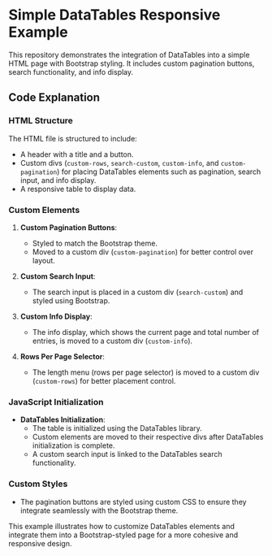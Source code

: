 # Simple DataTables Responsive Example

This repository demonstrates the integration of DataTables into a simple HTML page with Bootstrap styling. It includes custom pagination buttons, search functionality, and info display.

## Code Explanation

### HTML Structure

The HTML file is structured to include:
- A header with a title and a button.
- Custom divs (`custom-rows`, `search-custom`, `custom-info`, and `custom-pagination`) for placing DataTables elements such as pagination, search input, and info display.
- A responsive table to display data.

### Custom Elements

1. **Custom Pagination Buttons**:
   - Styled to match the Bootstrap theme.
   - Moved to a custom div (`custom-pagination`) for better control over layout.

2. **Custom Search Input**:
   - The search input is placed in a custom div (`search-custom`) and styled using Bootstrap.

3. **Custom Info Display**:
   - The info display, which shows the current page and total number of entries, is moved to a custom div (`custom-info`).

4. **Rows Per Page Selector**:
   - The length menu (rows per page selector) is moved to a custom div (`custom-rows`) for better placement control.

### JavaScript Initialization

- **DataTables Initialization**:
  - The table is initialized using the DataTables library.
  - Custom elements are moved to their respective divs after DataTables initialization is complete.
  - A custom search input is linked to the DataTables search functionality.

### Custom Styles

- The pagination buttons are styled using custom CSS to ensure they integrate seamlessly with the Bootstrap theme.

This example illustrates how to customize DataTables elements and integrate them into a Bootstrap-styled page for a more cohesive and responsive design.
